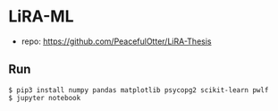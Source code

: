 
# LiRA-ML

- repo: https://github.com/PeacefulOtter/LiRA-Thesis

## Run

```console
$ pip3 install numpy pandas matplotlib psycopg2 scikit-learn pwlf
$ jupyter notebook
```